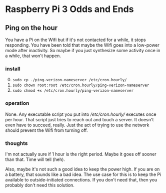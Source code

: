 # Raspberry Pi 3 Odds and Ends

## Ping on the hour

You have a Pi on the Wifi but if it's not contacted for a while, it stops responding.
You have been told that maybe the Wifi goes into a low-power mode after inactivity. So
maybe if you just synthesize some activity once in a while, that won't happen.

### install

0. `sudo cp ./ping-verizon-nameserver /etc/cron.hourly/`
0. `sudo chown root:root /etc/cron.hourly/ping-verizon-nameserver`
0. `sudo chmod +x /etc/cron.hourly/ping-verizon-nameserver`

### operation

None. Any executable script you put into _/etc/cron.hourly/_ executes
once per hour.  That script just tries to reach out and touch a server.
It doesn't even have to succeed, really. Just the act of trying to use
the network should prevent the Wifi from turning off.

### thoughts

I'm not actually sure if 1 hour is the right period. Maybe it goes off
sooner than that. Time will tell (heh).

Also, maybe it's not such a good idea to keep the power high. If you are
on a battery, that sounds like a bad idea. The use case for this is to
keep the Pi available to outside-initiated connections. If you don't need
that, then you probably don't need this solution.
